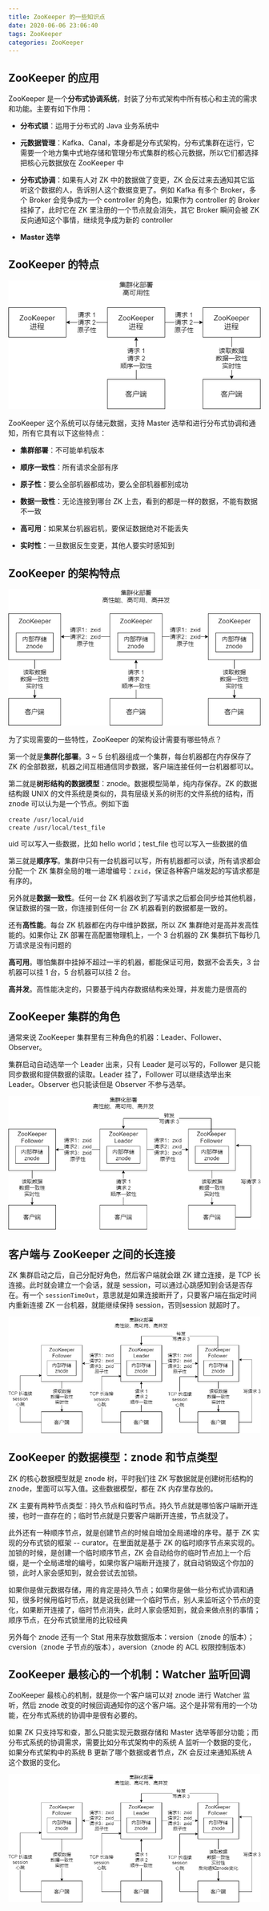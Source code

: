 ```yaml
---
title: ZooKeeper 的一些知识点
date: 2020-06-06 23:06:40
tags: ZooKeeper
categories: ZooKeeper
---
```


## ZooKeeper 的应用

ZooKeeper 是一个**分布式协调系统**，封装了分布式架构中所有核心和主流的需求和功能。主要有如下作用：

- **分布式锁**：运用于分布式的 Java 业务系统中

- **元数据管理**：Kafka、Canal，本身都是分布式架构，分布式集群在运行，它需要一个地方集中式地存储和管理分布式集群的核心元数据，所以它们都选择把核心元数据放在 ZooKeeper 中

- **分布式协调**：如果有人对 ZK 中的数据做了变更，ZK 会反过来去通知其它监听这个数据的人，告诉别人这个数据变更了。例如 Kafka 有多个 Broker，多个 Broker 会竞争成为一个 controller 的角色，如果作为 controller 的 Broker 挂掉了，此时它在 ZK 里注册的一个节点就会消失，其它 Broker 瞬间会被 ZK 反向通知这个事情，继续竞争成为新的 controller

- **Master 选举**



## ZooKeeper 的特点

![特点](ZooKeeper-的一些知识点/特点.png)



ZooKeeper 这个系统可以存储元数据，支持 Master 选举和进行分布式协调和通知，所有它具有以下这些特点：

- **集群部署**：不可能单机版本

- **顺序一致性**：所有请求全部有序

- **原子性**：要么全部机器都成功，要么全部机器都别成功

- **数据一致性**：无论连接到哪台 ZK 上去，看到的都是一样的数据，不能有数据不一致

- **高可用**：如果某台机器宕机，要保证数据绝对不能丢失

- **实时性**：一旦数据反生变更，其他人要实时感知到



## ZooKeeper 的架构特点

![架构特点](ZooKeeper-的一些知识点/架构特点.png)



为了实现需要的一些特性，ZooKeeper 的架构设计需要有哪些特点？



第一个就是**集群化部署**。3 ~ 5 台机器组成一个集群，每台机器都在内存保存了 ZK 的全部数据，机器之间互相通信同步数据，客户端连接任何一台机器都可以。



第二就是**树形结构的数据模型**：znode。数据模型简单，纯内存保存。ZK 的数据结构跟 UNIX 的文件系统是类似的，具有层级关系的树形的文件系统的结构，而 znode 可以认为是一个节点。例如下面

```
create /usr/local/uid
create /usr/local/test_file
```



uid 可以写入一些数据，比如 hello world；test_file 也可以写入一些数据的值



第三就是**顺序写**。集群中只有一台机器可以写，所有机器都可以读，所有请求都会分配一个 ZK 集群全局的唯一递增编号：`zxid`，保证各种客户端发起的写请求都是有序的。



另外就是**数据一致性**。任何一台 ZK 机器收到了写请求之后都会同步给其他机器，保证数据的强一致，你连接到任何一台 ZK 机器看到的数据都是一致的。



还有**高性能**。每台 ZK 机器都在内存中维护数据，所以 ZK 集群绝对是高并发高性能的。如果你让 ZK 部署在高配置物理机上，一个 3 台机器的 ZK  集群抗下每秒几万请求是没有问题的



**高可用**。哪怕集群中挂掉不超过一半的机器，都能保证可用，数据不会丢失，3 台机器可以挂 1 台，5 台机器可以挂 2 台。



**高并发**。高性能决定的，只要基于纯内存数据结构来处理，并发能力是很高的



## ZooKeeper 集群的角色

通常来说 ZooKeeper 集群里有三种角色的机器：Leader、Follower、Observer。



集群启动自动选举一个 Leader 出来，只有 Leader 是可以写的，Follower 是只能同步数据和提供数据的读取。Leader 挂了，Follower 可以继续选举出来 Leader。Observer 也只能读但是 Observer 不参与选举。

![角色](ZooKeeper-的一些知识点/角色.png)



## 客户端与 ZooKeeper 之间的长连接

ZK 集群启动之后，自己分配好角色，然后客户端就会跟 ZK 建立连接，是 TCP 长连接。此时就会建立一个会话，就是 session，可以通过心跳感知到会话是否存在。有一个 `sessionTimeOut`，意思就是如果连接断开了，只要客户端在指定时间内重新连接 ZK 一台机器，就能继续保持 session，否则session 就超时了。

![TCP长连接](ZooKeeper-的一些知识点/TCP长连接.png)



## ZooKeeper 的数据模型：znode 和节点类型

ZK 的核心数据模型就是 znode 树，平时我们往 ZK 写数据就是创建树形结构的 znode，里面可以写入值。这些数据模型，都在 ZK 内存里存放的。



ZK 主要有两种节点类型：持久节点和临时节点。持久节点就是哪怕客户端断开连接，也时一直存在的；临时节点就是只要客户端断开连接，节点就没了。



此外还有一种顺序节点，就是创建节点的时候自增加全局递增的序号。基于 ZK 实现的分布式锁的框架 -- curator。在里面就是基于 ZK 的临时顺序节点来实现的。加锁的时候，是创建一个临时顺序节点，ZK 会自动给你的临时节点加上一个后缀，是一个全局递增的编号，如果你客户端断开连接了，就自动销毁这个你加的锁，此时人家会感知到，就会尝试去加锁。



如果你是做元数据存储，用的肯定是持久节点；如果你是做一些分布式协调和通知，很多时候用临时节点，就是说我创建一个临时节点，别人来监听这个节点的变化，如果断开连接了，临时节点消失，此时人家会感知到，就会来做点别的事情；顺序节点，在分布式锁里用的比较经典



另外每个 znode 还有一个 Stat 用来存放数据版本：version（znode 的版本）；cversion（znode 子节点的版本），aversion（znode 的 ACL  权限控制版本）



## ZooKeeper 最核心的一个机制：Watcher 监听回调

ZooKeeper 最核心的机制，就是你一个客户端可以对 znode 进行 Watcher 监听，然后 znode 改变的时候回调通知你的这个客户端。这个是非常有用的一个功能，在分布式系统的协调中是很有必要的。



如果 ZK 只支持写和查，那么只能实现元数据存储和 Master 选举等部分功能；而分布式系统的协调需求，需要比如分布式架构中的系统 A 监听一个数据的变化，如果分布式架构中的系统 B 更新了哪个数据或者节点，ZK 会反过来通知系统 A 这个数据的变化。

![监听机制](ZooKeeper-的一些知识点/监听机制.png)





